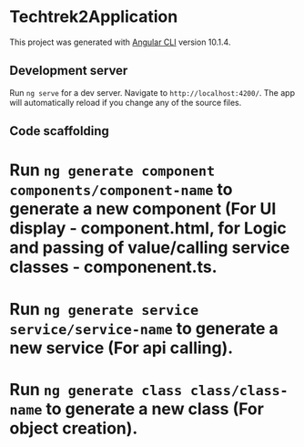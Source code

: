 # Techtrek2Application

This project was generated with [Angular CLI](https://github.com/angular/angular-cli) version 10.1.4.

## Development server

Run `ng serve` for a dev server. Navigate to `http://localhost:4200/`. The app will automatically reload if you change any of the source files.

## Code scaffolding

# Run `ng generate component components/component-name` to generate a new component (For UI display - component.html, for Logic and passing of value/calling service classes - componenent.ts. 
# Run `ng generate service service/service-name` to generate a new service (For api calling). 
# Run `ng generate class class/class-name` to generate a new class (For object creation). 
